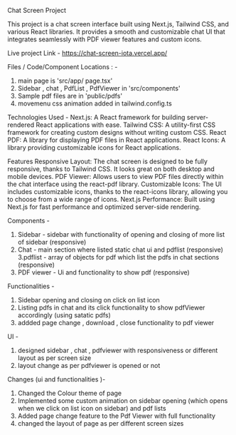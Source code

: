 Chat Screen Project

This project is a chat screen interface built using Next.js, Tailwind CSS, and various React libraries. It provides a smooth and customizable chat UI that integrates seamlessly with PDF viewer features and custom icons.


 Live project Link - https://chat-screen-iota.vercel.app/ 

Files / Code/Component Locations : - 
1. main page is 'src/app/ page.tsx' 
2. Sidebar , chat , PdfList , PdfViewer  in 'src/components'
3. Sample pdf files are in 'public/pdfs'
4. movemenu  css animation added in tailwind.config.ts

Technologies Used - 
Next.js: A React framework for building server-rendered React applications with ease.
Tailwind CSS: A utility-first CSS framework for creating custom designs without writing custom CSS.
React PDF: A library for displaying PDF files in React applications.
React Icons: A library providing customizable icons for React applications.

Features
Responsive Layout: The chat screen is designed to be fully responsive, thanks to Tailwind CSS. It looks great on both desktop and mobile devices.
PDF Viewer: Allows users to view PDF files directly within the chat interface using the react-pdf library.
Customizable Icons: The UI includes customizable icons, thanks to the react-icons library, allowing you to choose from a wide range of icons.
Next.js Performance: Built using Next.js for fast performance and optimized server-side rendering.
 



Components - 
1. Sidebar - sidebar with functionality of opening and closing of more list of sidebar (responsive)
2. Chat - main section where listed static chat ui   and  pdflist (responsive)
3.pdflist - array of objects for pdf which list the pdfs in chat sections (responsive)
4. PDF viewer - Ui and functionality to show pdf (responsive)


Functionalities - 
1. Sidebar opening and closing on click on list icon 
2. Listing pdfs in chat and its click functionality to show pdfViewer accordingly (using satatic pdfs)
3. addded page change  , download , close functionality to pdf viewer

UI - 
1. designed sidebar , chat , pdfviewer  with responsiveness or different layout as per screen size
2. layout change as per pdfviewer is opened or not


Changes (ui and functionalities )- 
1. Changed the Colour theme of  page 
2. Implemented some custom animation on sidebar opening (which opens when  we click on list icon on sidebar) and pdf lists
3.  Added page change feature to the Pdf Viewer with full functionality 
4. changed the layout of page as per different screen sizes
